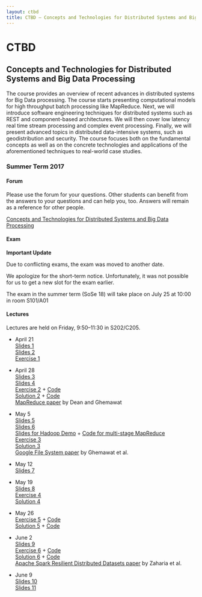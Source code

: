 ```yaml
---
layout: ctbd
title: CTBD – Concepts and Technologies for Distributed Systems and Big Data Processing
---
```


# CTBD

## Concepts and Technologies for Distributed Systems and Big Data Processing

The course provides an overview of recent advances in distributed systems for
Big Data processing. The course starts presenting computational models for high
throughput batch processing like MapReduce. Next, we will introduce software
engineering techniques for distributed systems such as REST and component-based
architectures. We will then cover low latency real time stream processing and
complex event processing. Finally, we will present advanced topics in
distributed data-intensive systems, such as geodistribution and security. The
course focuses both on the fundamental concepts as well as on the concrete
technologies and applications of the aforementioned techniques to real-world
case studies.

### Summer Term 2017

#### Forum

Please use the forum for your questions. Other students can benefit from the
answers to your questions and can help you, too. Answers will remain as a
reference for other people.

[Concepts and Technologies for Distributed Systems and Big Data Processing](https://www.fachschaft.informatik.tu-darmstadt.de/forum/viewforum.php?f=580)


#### Exam

<!--
<div class="info">
  <p>The exam will take place on July 14 at 9:50.
  The room where the exam will take place is assigned by your surname.</p>

  Surname starting with
  <table>
    <tr><td>AB – FA</td><td>S101/A5</td></tr>
    <tr><td>FE – PR</td><td>S105/122</td></tr>
    <tr><td>PU – ZI</td><td>S202/C205</td></tr>
  </table>
</div>

<div class="info">
  <p>The Exam Review will take place on 30th of August in S202/E202.</p>

  <p>Please use the time slot assigned by your surname. We can only guarantee you 15&thinsp;min review if you are on time.</p>

  Surname starting with
  <table>
    <tr><td>Aa–Dc</td><td>13:30</td></tr>
    <tr><td>Dd–Iz</td><td>14:00</td></tr>
    <tr><td>Ja–Mf</td><td>14:30</td></tr>
    <tr><td>Mg–Qz</td><td>15:00</td></tr>
    <tr><td>Ra–Sk</td><td>15:30</td></tr>
    <tr><td>Sl–Zz</td><td>16:00</td></tr>
  </table>
</div>

<div class="info">
  The exam for the winter term (WS 17/18) will take place on March 2 at 17:00 in room S101/A1
</div>

<div class="info">
  <p>The grades for the exam of the winter term (WS 17/18) are available in TUCaN now.</p>
  <p>We will announce the date for the exam review here.</p>
  <p>The Exam Review will take place on 27th of March, 11:00–12:00 in S202/A213.</p>
</div>

<div class="info">
  The exam in the summer term (SoSe 18) will take place at the end of July or beginning of August.
  Note that the current date in TUCaN (July 24) may be subject to change due to conflicting exams.
  We will announce the definite date for the exam here soon.
</div>
-->

<div class="info">
  <p><strong>Important Update</strong></p>
  <p>Due to conflicting exams, the exam was moved to another date.</p>
  <p>We apologize for the short-term notice.
  Unfortunately, it was not possible for us to get a new slot for the exam earlier.</p>
</div>

<div class="info">
  The exam in the summer term (SoSe 18) will take place on July 25 at 10:00 in room S101/A01
</div>


#### Lectures

Lectures are held on Friday, 9:50–11:30 in S202/C205.

* April 21  
  [Slides 1](CTBD_01_organization.pdf)  
  [Slides 2](CTBD_02_intro.pdf)  
  [Exercise 1](CTBD_ex01.pdf)

* April 28  
  [Slides 3](CTBD_03_bigdata_intro.pdf)  
  [Slides 4](CTBD_04_mapreduce.pdf)  
  [Exercise 2](CTBD_ex02.pdf) + [Code](CTBD_ex02.zip)  
  [Solution 2](CTBD_sol02.pdf) + [Code](CTBD_sol02.zip)  
  [MapReduce paper](http://research.google.com/archive/mapreduce.html) by Dean and Ghemawat

* May 5  
  [Slides 5](CTBD_05_mapreduce.pdf)  
  [Slides 6](CTBD_06_gfs-hdfs.pdf)  
  [Slides for Hadoop Demo](CTBD_05b_two_step_join.pdf) + [Code for multi-stage MapReduce](CTBD_05b_two_step_join.zip)  
  [Exercise 3](CTBD_ex03.pdf)  
  [Solution 3](CTBD_sol03.pdf)  
  [Google File System paper](http://research.google.com/archive/gfs.html) by Ghemawat et al.

* May 12  
  [Slides 7](CTBD_07_echosystem.pdf)

* May 19  
  [Slides 8](CTBD_08_futures_async_actors.pdf)  
  [Exercise 4](CTBD_ex04.pdf)  
  [Solution 4](CTBD_sol04.pdf)

* May 26  
  [Exercise 5](CTBD_ex05.pdf) + [Code](CTBD_ex05.zip)  
  [Solution 5](CTBD_sol05.pdf) + [Code](CTBD_sol05.zip)

* June 2  
  [Slides 9](CTBD_09_spark.pdf)  
  [Exercise 6](CTBD_ex06.pdf) + [Code](CTBD_ex06.zip)  
  [Solution 6](CTBD_sol06.pdf) + [Code](CTBD_sol06.zip)  
  [Apache Spark Resilient Distributed Datasets paper](http://www-bcf.usc.edu/~minlanyu/teach/csci599-fall12/papers/nsdi_spark.pdf) by Zaharia et al.

* June 9  
  [Slides 10](CTBD_10_spark_streaming.pdf)  
  [Slides 11](CTBD_11_preparation.pdf)
